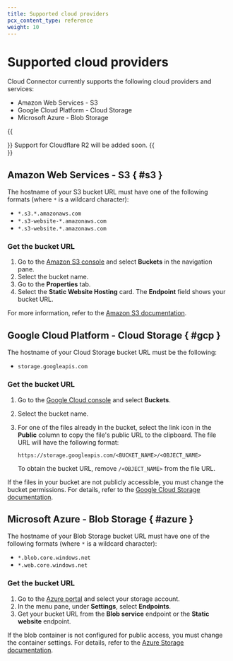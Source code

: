 ```yaml
---
title: Supported cloud providers
pcx_content_type: reference
weight: 10
---
```


# Supported cloud providers

Cloud Connector currently supports the following cloud providers and services:

- Amazon Web Services - S3
- Google Cloud Platform - Cloud Storage
- Microsoft Azure - Blob Storage

{{<Aside type="note">}}
Support for Cloudflare R2 will be added soon.
{{</Aside>}}

## Amazon Web Services - S3 { #s3 }

The hostname of your S3 bucket URL must have one of the following formats (where `*` is a wildcard character):

- `*.s3.*.amazonaws.com`
- `*.s3-website-*.amazonaws.com`
- `*.s3-website.*.amazonaws.com`

### Get the bucket URL

1. Go to the [Amazon S3 console](https://console.aws.amazon.com/s3/) and select **Buckets** in the navigation pane.
2. Select the bucket name.
3. Go to the **Properties** tab.
4. Select the **Static Website Hosting** card. The **Endpoint** field shows your bucket URL.

For more information, refer to the [Amazon S3 documentation](https://docs.aws.amazon.com/AmazonS3/latest/userguide/EnableWebsiteHosting.html).

## Google Cloud Platform - Cloud Storage { #gcp }

The hostname of your Cloud Storage bucket URL must be the following:

- `storage.googleapis.com`

### Get the bucket URL

1. Go to the [Google Cloud console](https://console.cloud.google.com/storage/browser) and select **Buckets**.
2. Select the bucket name.
3. For one of the files already in the bucket, select the link icon in the **Public** column to copy the file's public URL to the clipboard. The file URL will have the following format:

    `https://storage.googleapis.com/<BUCKET_NAME>/<OBJECT_NAME>`

    To obtain the bucket URL, remove `/<OBJECT_NAME>` from the file URL.

If the files in your bucket are not publicly accessible, you must change the bucket permissions. For details, refer to the [Google Cloud Storage documentation](https://cloud.google.com/storage/docs/access-control/making-data-public#buckets).

## Microsoft Azure - Blob Storage { #azure }

The hostname of your Blob Storage bucket URL must have one of the following formats (where `*` is a wildcard character):

- `*.blob.core.windows.net`
- `*.web.core.windows.net`

### Get the bucket URL

1. Go to the [Azure portal](https://portal.azure.com/) and select your storage account.
2. In the menu pane, under **Settings**, select **Endpoints**.
3. Get your bucket URL from the **Blob service** endpoint or the **Static website** endpoint.

If the blob container is not configured for public access, you must change the container settings. For details, refer to the [Azure Storage documentation](https://learn.microsoft.com/en-us/azure/storage/blobs/anonymous-read-access-configure?tabs=portal).



